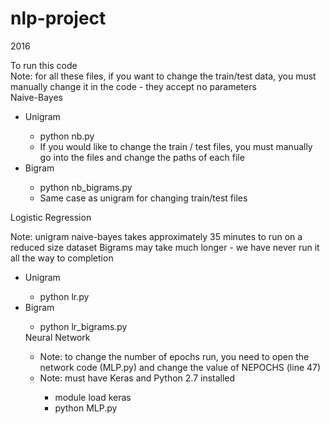 # nlp-project
2016

To run this code <br />
Note: for all these files, if you want to change the train/test data, you must manually change it in the code - they accept no parameters <br />
Naive-Bayes
<ul>
  <li>Unigram </li>
  <ul> <li>python nb.py</li>
    <li>If you would like to change the train / test files, you must manually go into the files and change the paths of each file </li>
    </ul>
  <li>Bigram </li>
    <ul>
    	<li>python nb_bigrams.py </li>
    	<li>Same case as unigram for changing train/test files</li>
	</ul>
</ul>
Logistic Regression <br />

Note: unigram naive-bayes takes approximately 35 minutes to run on a reduced size dataset 
Bigrams may take much longer - we have never run it all the way to completion <br />
 <ul>       
 <li>Unigram </li>
   <ul>
   <li>python lr.py </li></ul>
 
 <li>Bigram</li> <ul>
 <li>python lr_bigrams.py </li>
 </ul>
Neural Network <br />
<ul>
  <li>Note: to change the number of epochs run, you need to open the network code (MLP.py) and change the value of NEPOCHS (line 47) </li>
  <li>Note: must have Keras and Python 2.7 installed </li>
  <ul>
  <li>module load keras</li>
  <li>python MLP.py</li>
  </ul>

</ul>
